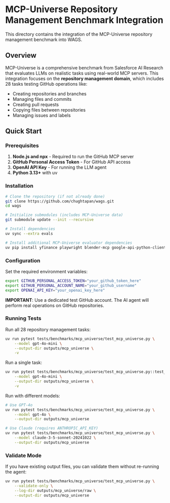 # MCP-Universe Repository Management Benchmark Integration

This directory contains the integration of the MCP-Universe repository management benchmark into WAGS.

## Overview

MCP-Universe is a comprehensive benchmark from Salesforce AI Research that evaluates LLMs on realistic tasks using real-world MCP servers. This integration focuses on the **repository management domain**, which includes 28 tasks testing GitHub operations like:

- Creating repositories and branches
- Managing files and commits
- Creating pull requests
- Copying files between repositories
- Managing issues and labels

## Quick Start

### Prerequisites

1. **Node.js and npx** - Required to run the GitHub MCP server
2. **GitHub Personal Access Token** - For GitHub API access
3. **OpenAI API Key** - For running the LLM agent
4. **Python 3.13+** with uv

### Installation

```bash
# Clone the repository (if not already done)
git clone https://github.com/chughtapan/wags.git
cd wags

# Initialize submodules (includes MCP-Universe data)
git submodule update --init --recursive

# Install dependencies
uv sync --extra evals

# Install additional MCP-Universe evaluator dependencies
uv pip install yfinance playwright blender-mcp google-api-python-client wikipedia-api
```

### Configuration

Set the required environment variables:

```bash
export GITHUB_PERSONAL_ACCESS_TOKEN="your_github_token_here"
export GITHUB_PERSONAL_ACCOUNT_NAME="your_github_username"
export OPENAI_API_KEY="your_openai_key_here"
```

**IMPORTANT**: Use a dedicated test GitHub account. The AI agent will perform real operations on GitHub repositories.

### Running Tests

Run all 28 repository management tasks:

```bash
uv run pytest tests/benchmarks/mcp_universe/test_mcp_universe.py \
    --model gpt-4o-mini \
    --output-dir outputs/mcp_universe \
    -v
```

Run a single task:

```bash
uv run pytest tests/benchmarks/mcp_universe/test_mcp_universe.py::test_mcp_universe[github_task_0001] \
    --model gpt-4o-mini \
    --output-dir outputs/mcp_universe \
    -v
```

Run with different models:

```bash
# Use GPT-4o
uv run pytest tests/benchmarks/mcp_universe/test_mcp_universe.py \
    --model gpt-4o \
    --output-dir outputs/mcp_universe

# Use Claude (requires ANTHROPIC_API_KEY)
uv run pytest tests/benchmarks/mcp_universe/test_mcp_universe.py \
    --model claude-3-5-sonnet-20241022 \
    --output-dir outputs/mcp_universe
```

### Validate Mode

If you have existing output files, you can validate them without re-running the agent:

```bash
uv run pytest tests/benchmarks/mcp_universe/test_mcp_universe.py \
    --validate-only \
    --log-dir outputs/mcp_universe/raw \
    --output-dir outputs/mcp_universe
```
